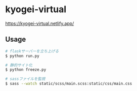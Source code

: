 # kyogei-virtual
https://kyogei-virtual.netlify.app/

## Usage

```bash
# flaskサーバーを立ち上げる
$ python run.py

# 静的サイト化
$ python freeze.py

# sassファイルを監視
$ sass --watch static/scss/main.scss:static/css/main.css
```